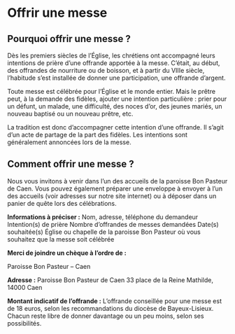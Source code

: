# Offrir une messe

## Pourquoi offrir une messe ?

Dès les premiers siècles de l’Église, les chrétiens ont accompagné leurs intentions de prière d’une offrande apportée à la messe. C’était, au début, des offrandes de nourriture ou de boisson, et à partir du VIIIe siècle, l’habitude s’est installée de donner une participation, une offrande d’argent.

Toute messe est célébrée pour l’Église et le monde entier. Mais le prêtre peut, à la demande des fidèles, ajouter une intention particulière : prier pour un défunt, un malade, une difficulté, des noces d’or, des jeunes mariés, un nouveau baptisé ou un nouveau prêtre, etc.

La tradition est donc d’accompagner cette intention d’une offrande. Il s’agit d’un acte de partage de la part des fidèles. Les intentions sont généralement annoncées lors de la messe.

## Comment offrir une messe ?

Nous vous invitons à venir dans l’un des accueils de la paroisse Bon
Pasteur de Caen. Vous pouvez également préparer une enveloppe
à envoyer à l’un des accueils (voir adresses sur notre site internet) ou
à déposer dans un panier de quête lors des célébrations.

**Informations à préciser :** 
Nom, adresse, téléphone du demandeur
Intention(s) de prière
Nombre d’offrandes de messes demandées
Date(s) souhaitée(s)
Église ou chapelle de la paroisse Bon Pasteur où vous souhaitez
que la messe soit célébrée

**Merci de joindre un chèque à l’ordre de :**

Paroisse Bon Pasteur – Caen

**Adresse :** 
Paroisse Bon Pasteur de Caen 
33 place de la Reine Mathilde, 14000 Caen

**Montant indicatif de l’offrande :**
L’offrande conseillée pour une messe est de 18 euros, selon les
recommandations du diocèse de Bayeux-Lisieux.
Chacun reste libre de donner davantage ou un peu moins, selon ses
possibilités.

